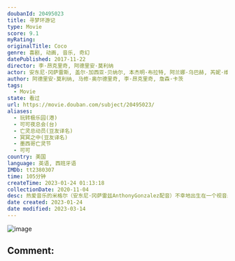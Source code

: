 ```yaml
---
doubanId: 20495023
title: 寻梦环游记
type: Movie
score: 9.1
myRating: 
originalTitle: Coco
genre: 喜剧, 动画, 音乐, 奇幻
datePublished: 2017-11-22
director: 李·昂克里奇, 阿德里安·莫利纳
actor: 安东尼·冈萨雷斯, 盖尔·加西亚·贝纳尔, 本杰明·布拉特, 阿兰娜·乌巴赫, 芮妮·维克托, 杰米·卡米尔, 阿方索·阿雷奥, 赫伯特·西古恩萨, 加布里埃尔·伊格莱西亚斯, 隆巴多·博伊尔, 安娜·奥菲丽亚·莫吉亚, 娜塔丽·科尔多瓦, 赛琳娜·露娜, 爱德华·詹姆斯·奥莫斯, 索菲亚·伊斯皮诺萨, 卡拉·梅迪纳, 黛娅娜·欧特里, 路易斯·瓦尔德斯, 布兰卡·阿拉切利, 萨尔瓦多·雷耶斯, 切奇·马林, 奥克塔维·索利斯, 约翰·拉岑贝格, 以利亚·罗德里格斯, 石桥阳彩
author: 阿德里安·莫利纳, 马修·奥尔德里奇, 李·昂克里奇, 詹森·卡茨
tags:
  - Movie
state: 看过
url: https://movie.douban.com/subject/20495023/
aliases:
  - 玩转极乐园(港)
  - 可可夜总会(台)
  - 亡灵总动员(豆友译名)
  - 冥冥之中(豆友译名)
  - 墨西哥亡灵节
  - 可可
country: 美国
language: 英语, 西班牙语
IMDb: tt2380307
time: 105分钟
createTime: 2023-01-24 01:13:18
collectionDate: 2020-11-04
desc: 热爱音乐的米格尔（安东尼·冈萨雷兹AnthonyGonzalez配音）不幸地出生在一个视音乐为洪水猛兽的大家庭之中，一家人只盼着米格尔快快长大，好继承家里传承了数代的制鞋产业。一年一度的亡灵节即...
date created: 2023-01-24
date modified: 2023-03-14
---
```


![image](p2614500706.jpg)

Comment:
---
